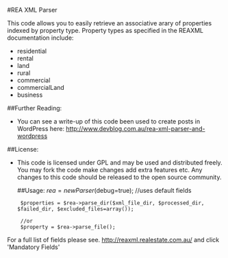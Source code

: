 #REA XML Parser

This code allows you to easily retrieve an associative arary of properties indexed by property type. Property types as specified in the REAXML documentation include:
 
 * residential
 * rental
 * land
 * rural
 * commercial
 * commercialLand
 * business

##Further Reading:
 - You can see a write-up of this code been used to create posts in WordPress here: http://www.devblog.com.au/rea-xml-parser-and-wordpress

##License: 
 - This code is licensed under GPL and may be used and distributed freely. You may fork the code make changes add extra features etc. Any changes to this code should be released to the open source community.



	##Usage:
		$rea = new Parser($debug=true); //uses default fields
	
		$properties = $rea->parse_dir($xml_file_dir, $processed_dir, $failed_dir, $excluded_files=array());
 	
 		//or
 		$property = $rea->parse_file();

For a full list of fields please see. http://reaxml.realestate.com.au/ and click 'Mandatory Fields'
